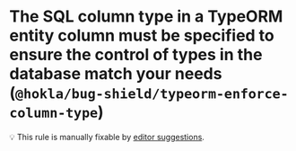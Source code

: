 # The SQL column type in a TypeORM entity column must be specified to ensure the control of types in the database match your needs (`@hokla/bug-shield/typeorm-enforce-column-type`)

💡 This rule is manually fixable by [editor suggestions](https://eslint.org/docs/developer-guide/working-with-rules#providing-suggestions).

<!-- end auto-generated rule header -->
